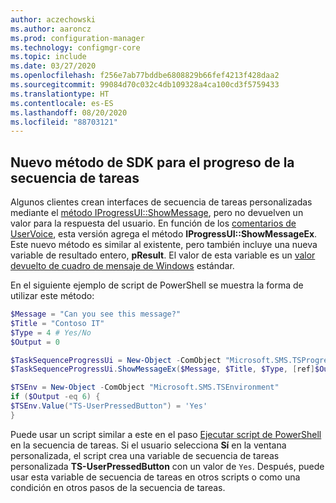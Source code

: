```yaml
---
author: aczechowski
ms.author: aaroncz
ms.prod: configuration-manager
ms.technology: configmgr-core
ms.topic: include
ms.date: 03/27/2020
ms.openlocfilehash: f256e7ab77bddbe6808829b66fef4213f428daa2
ms.sourcegitcommit: 99084d70c032c4db109328a4ca100cd3f5759433
ms.translationtype: HT
ms.contentlocale: es-ES
ms.lasthandoff: 08/20/2020
ms.locfileid: "88703121"
---
```

## <a name="new-sdk-method-for-task-sequence-progress"></a><a name="bkmk_tsapi"></a> Nuevo método de SDK para el progreso de la secuencia de tareas

<!--6448458-->

Algunos clientes crean interfaces de secuencia de tareas personalizadas mediante el [método IProgressUI::ShowMessage](../../../../../develop/reference/core/clients/client-classes/iprogressui--showmessage-method.md), pero no devuelven un valor para la respuesta del usuario. En función de los [comentarios de UserVoice](https://configurationmanager.uservoice.com/forums/300492-ideas/suggestions/37304425-tsprogressui-showmessage-enable-output), esta versión agrega el método **IProgressUI::ShowMessageEx**. Este nuevo método es similar al existente, pero también incluye una nueva variable de resultado entero, **pResult**. El valor de esta variable es un [valor devuelto de cuadro de mensaje de Windows](/windows/win32/api/winuser/nf-winuser-messagebox#return-value) estándar.

En el siguiente ejemplo de script de PowerShell se muestra la forma de utilizar este método:

```PowerShell
$Message = "Can you see this message?"
$Title = "Contoso IT"
$Type = 4 # Yes/No
$Output = 0

$TaskSequenceProgressUi = New-Object -ComObject "Microsoft.SMS.TSProgressUI"
$TaskSequenceProgressUi.ShowMessageEx($Message, $Title, $Type, [ref]$Output)

$TSEnv = New-Object -ComObject "Microsoft.SMS.TSEnvironment"
if ($Output -eq 6) {
$TSEnv.Value("TS-UserPressedButton") = 'Yes'
}
```

Puede usar un script similar a este en el paso [Ejecutar script de PowerShell](../../../../../osd/understand/task-sequence-steps.md#BKMK_RunPowerShellScript) en la secuencia de tareas. Si el usuario selecciona **Sí** en la ventana personalizada, el script crea una variable de secuencia de tareas personalizada **TS-UserPressedButton** con un valor de `Yes`. Después, puede usar esta variable de secuencia de tareas en otros scripts o como una condición en otros pasos de la secuencia de tareas.